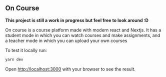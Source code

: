 ## On Course

**This project is still a work in progress but feel free to look around :D**

On course is a course platform made with modern react and Nextjs. It has a student mode in which you can watch courses and make assignments, and a teacher mode in which you can upload your own courses

To test it locally run:

```bash
yarn dev
```

Open [http://localhost:3000](http://localhost:3000) with your browser to see the result.
